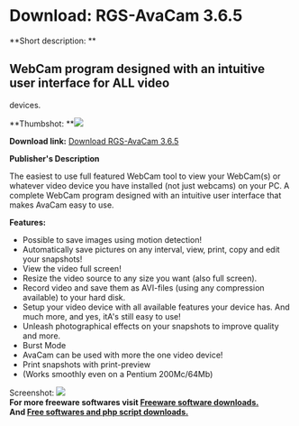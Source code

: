 # Download: RGS-AvaCam 3.6.5

**Short description: **

## WebCam program designed with an intuitive user interface for ALL video
devices.

  
**Thumbshot: **![](http://www.freewarefiles.com/screenshot/rgsavacam2_md.jpg)   
  
**Download link:** [Download RGS-AvaCam 3.6.5](http://freesoftwares.boysofts.com/RGS-AvaCam_program_23445.html)  
  

**Publisher's Description**  
  

The easiest to use full featured WebCam tool to view your WebCam(s) or
whatever video device you have installed (not just webcams) on your PC. A
complete WebCam program designed with an intuitive user interface that makes
AvaCam easy to use.

**Features:**

  * Possible to save images using motion detection! 
  * Automatically save pictures on any interval, view, print, copy and edit your snapshots! 
  * View the video full screen! 
  * Resize the video source to any size you want (also full screen). 
  * Record video and save them as AVI-files (using any compression available) to your hard disk. 
  * Setup your video device with all available features your device has. And much more, and yes, itA's still easy to use! 
  * Unleash photographical effects on your snapshots to improve quality and more. 
  * Burst Mode 
  * AvaCam can be used with more the one video device! 
  * Print snapshots with print-preview 
  * (Works smoothly even on a Pentium 200Mc/64Mb) 

  
  
Screenshot: ![](http://www.freewarefiles.com/screenshot/rgsavacam2.jpg)  
**For more freeware softwares visit [Freeware software downloads.](http://freesoftwares.boysofts.com/)**   
**And [Free softwares and php script downloads.](http://www.boysofts.com/)**

